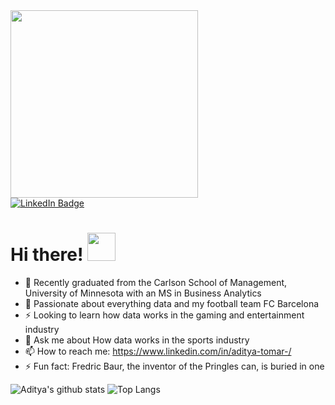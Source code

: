 <div id="header" align="left">
<img src="https://user-images.githubusercontent.com/44918324/236926662-7af0e40a-01b4-4b12-8785-47dd94560365.gif" width="300"/>
</div>
<div id="badges" align="left">
  <a href="https://www.linkedin.com/in/aditya-tomar-/">
    <img src="https://img.shields.io/badge/LinkedIn-blue?style=for-the-badge&logo=linkedin&logoColor=white" alt="LinkedIn Badge"/>
  </a>
  
</div>
<h1>
  Hi there!
  <img src="https://media.giphy.com/media/hvRJCLFzcasrR4ia7z/giphy.gif" width="45px"/>
</h1>


- 🔭 Recently graduated from the Carlson School of Management, University of Minnesota with an MS in Business Analytics 
- 👯 Passionate about everything data and my football team FC Barcelona 
- ⚡ Looking to learn how data works in the gaming and entertainment industry
- 💬 Ask me about How data works in the sports industry
- 📫 How to reach me: https://www.linkedin.com/in/aditya-tomar-/
- ⚡ Fun fact: Fredric Baur, the inventor of the Pringles can, is buried in one


![Aditya's github stats](https://github-readme-stats.vercel.app/api?username=adityatomar20&show_icons=true&theme=radical)
![Top Langs](https://github-readme-stats.vercel.app/api/top-langs/?username=adityatomar20&layout=compact)

